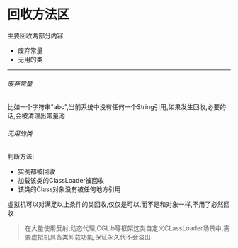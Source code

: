 回收方法区
===
主要回收两部分内容:
* 废弃常量
* 无用的类

---
###### 废弃常量
比如一个字符串"abc",当前系统中没有任何一个String引用,如果发生回收,必要的话,会被清理出常量池

###### 无用的类
判断方法:
* 实例都被回收
* 加载该类的ClassLoader被回收
* 该类的Class对象没有被任何地方引用

虚拟机可以对满足以上条件的类回收,仅仅是可以,而不是和对象一样,不用了必然回收.
> 在大量使用反射,动态代理,CGLib等框架这类自定义CLassLoader场景中,需要虚拟机具备类卸载功能,保证永久代不会溢出.